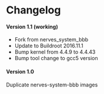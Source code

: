 # Changelog

#### Version 1.1 (working)
- Fork from nerves_system_bbb
- Update to Buildroot 2016.11.1
- Bump kernel from 4.4.9 to 4.4.43
- Bump tool change to gcc5 version

#### Version 1.0
Duplicate nerves-system-bbb images
